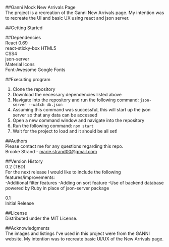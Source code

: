 ##Ganni Mock New Arrivals Page  
The project is a recreation of the Ganni New Arrivals page. My intention was to recreate the UI and basic UX using react and json server.

##Getting Started  
  
##Dependencies  
React 0.69  
react-sticky-box
HTML5  
CSS4  
json-server  
Material Icons  
Font-Awesome 
Google Fonts 

 

##Executing program  
1. Clone the repository  
2. Download the necessary dependencies listed above  
3. Navigate into the repository and run the following command: ```json-server --watch db.json```  
4. Assuming this command was successful, this will start up the json server so that any data can be accessed  
5. Open a new command window and navigate into the repository  
6. Run the following command: ```npm start```  
7. Wait for the project to load and it should be all set!  

##Authors  
Please contact me for any questions regarding this repo.  
Brooke Strand - marie.strand00@gmail.com  


##Version History  
0.2 (TBD)  
For the next release I would like to include the following features/improvements:   
-Additional filter features
-Adding on sort feature
-Use of backend database powered by Ruby in place of json-server package

0.1  
Initial Release  


##License  
Distributed under the MIT License.  

##Acknowledgments  
The images and listings I've used in this project were from the GANNI website. My intention was to recreate basic UI/UX of the New Arrivals page.   